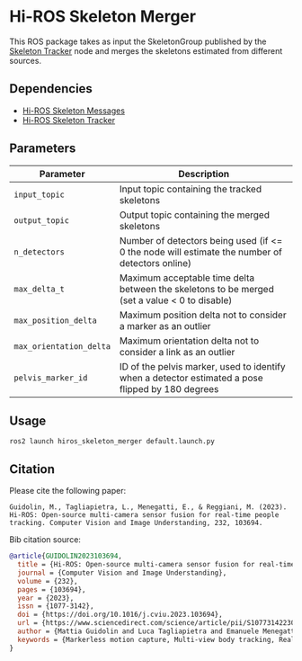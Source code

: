 # Hi-ROS Skeleton Merger

This ROS package takes as input the SkeletonGroup published by the [Skeleton Tracker](https://github.com/hiros-unipd/skeleton_tracker) node and merges the skeletons estimated from different sources.


## Dependencies
* [Hi-ROS Skeleton Messages](https://github.com/hiros-unipd/skeleton_msgs)
* [Hi-ROS Skeleton Tracker](https://github.com/hiros-unipd/skeleton_tracker)


## Parameters
| Parameter               | Description                                                                                       |
| ----------------------- | ------------------------------------------------------------------------------------------------- |
| `input_topic`           | Input topic containing the tracked skeletons                                                      |
| `output_topic`          | Output topic containing the merged skeletons                                                      |
| `n_detectors`           | Number of detectors being used (if <= 0 the node will estimate the number of detectors online)    |
| `max_delta_t`           | Maximum acceptable time delta between the skeletons to be merged (set a value < 0 to disable)     |
| `max_position_delta`    | Maximum position delta not to consider a marker as an outlier                                     |
| `max_orientation_delta` | Maximum orientation delta not to consider a link as an outlier                                    |
| `pelvis_marker_id`      | ID of the pelvis marker, used to identify when a detector estimated a pose flipped by 180 degrees |


## Usage
```
ros2 launch hiros_skeleton_merger default.launch.py
```


## Citation
Please cite the following paper:
```
Guidolin, M., Tagliapietra, L., Menegatti, E., & Reggiani, M. (2023). Hi-ROS: Open-source multi-camera sensor fusion for real-time people tracking. Computer Vision and Image Understanding, 232, 103694.
```

Bib citation source:
```bibtex
@article{GUIDOLIN2023103694,
  title = {Hi-ROS: Open-source multi-camera sensor fusion for real-time people tracking},
  journal = {Computer Vision and Image Understanding},
  volume = {232},
  pages = {103694},
  year = {2023},
  issn = {1077-3142},
  doi = {https://doi.org/10.1016/j.cviu.2023.103694},
  url = {https://www.sciencedirect.com/science/article/pii/S1077314223000747},
  author = {Mattia Guidolin and Luca Tagliapietra and Emanuele Menegatti and Monica Reggiani},
  keywords = {Markerless motion capture, Multi-view body tracking, Real-time, ROS}
}
```
